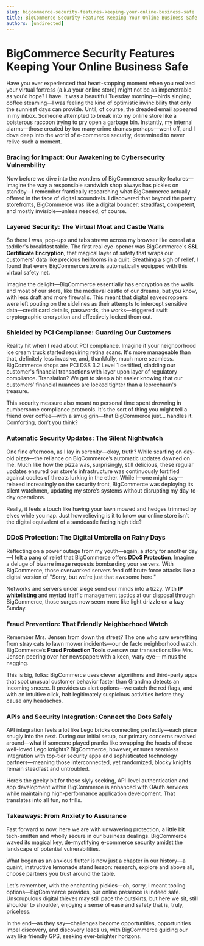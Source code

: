```yaml
---
slug: bigcommerce-security-features-keeping-your-online-business-safe
title: BigCommerce Security Features Keeping Your Online Business Safe
authors: [undirected]
---
```



# BigCommerce Security Features Keeping Your Online Business Safe

Have you ever experienced that heart-stopping moment when you realized your virtual fortress (a.k.a your online store) might not be as impenetrable as you'd hope? I have. It was a beautiful Tuesday morning—birds singing, coffee steaming—I was feeling the kind of optimistic invincibility that only the sunniest days can provide. Until, of course, the dreaded email appeared in my inbox. Someone attempted to break into my online store like a boisterous raccoon trying to pry open a garbage bin. Instantly, my internal alarms—those created by too many crime dramas perhaps—went off, and I dove deep into the world of e-commerce security, determined to never relive such a moment.

### Bracing for Impact: Our Awakening to Cybersecurity Vulnerability

Now before we dive into the wonders of BigCommerce security features—imagine the way a responsible sandwich shop always has pickles on standby—I remember frantically researching what BigCommerce actually offered in the face of digital scoundrels. I discovered that beyond the pretty storefronts, BigCommerce was like a digital bouncer: steadfast, competent, and mostly invisible—unless needed, of course. 

### Layered Security: The Virtual Moat and Castle Walls

So there I was, pop-ups and tabs strewn across my browser like cereal at a toddler's breakfast table. The first real eye-opener was BigCommerce's **SSL Certificate Encryption**, that magical layer of safety that wraps our customers' data like precious heirlooms in a quilt. Breathing a sigh of relief, I found that every BigCommerce store is automatically equipped with this virtual safety net. 

Imagine the delight—BigCommerce essentially has encryption as the walls and moat of our store, like the medieval castle of our dreams, but you know, with less draft and more firewalls. This meant that digital eavesdroppers were left pouting on the sidelines as their attempts to intercept sensitive data—credit card details, passwords, the works—triggered swift cryptographic encryption and effectively locked them out.

### Shielded by PCI Compliance: Guarding Our Customers 

Reality hit when I read about PCI compliance. Imagine if your neighborhood ice cream truck started requiring retina scans. It's more manageable than that, definitely less invasive, and, thankfully, much more seamless. BigCommerce shops are PCI DSS 3.2 Level 1 certified, cladding our customer's financial transactions with layer upon layer of regulatory compliance. Translation? We get to sleep a bit easier knowing that our customers’ financial nuances are locked tighter than a leprechaun's treasure.

This security measure also meant no personal time spent drowning in cumbersome compliance protocols. It's the sort of thing you might tell a friend over coffee—with a smug grin—that BigCommerce just... handles it. Comforting, don’t you think?

### Automatic Security Updates: The Silent Nightwatch

One fine afternoon, as I lay in serenity—okay, truth? While scarfing on day-old pizza—the reliance on BigCommerce’s automatic updates dawned on me. Much like how the pizza was, surprisingly, still delicious, these regular updates ensured our store's infrastructure was continuously fortified against oodles of threats lurking in the ether. While I—one might say—relaxed increasingly on the security front, BigCommerce was deploying its silent watchmen, updating my store’s systems without disrupting my day-to-day operations.

Really, it feels a touch like having your lawn mowed and hedges trimmed by elves while you nap. Just how relieving is it to know our online store isn’t the digital equivalent of a sandcastle facing high tide?

### DDoS Protection: The Digital Umbrella on Rainy Days

Reflecting on a power outage from my youth—again, a story for another day—I felt a pang of relief that BigCommerce offers **DDoS Protection**. Imagine a deluge of bizarre image requests bombarding your servers. With BigCommerce, those overworked servers fend off brute force attacks like a digital version of "Sorry, but we're just that awesome here."

Networks and servers under siege send our minds into a tizzy. With **IP whitelisting** and myriad traffic management tactics at our disposal through BigCommerce, those surges now seem more like light drizzle on a lazy Sunday. 

### Fraud Prevention: That Friendly Neighborhood Watch

Remember Mrs. Jensen from down the street? The one who saw everything from stray cats to lawn mower incidents—our de facto neighborhood watch. BigCommerce’s **Fraud Protection Tools** oversaw our transactions like Mrs. Jensen peering over her newspaper: with a keen, wary eye— minus the nagging. 

This is big, folks: BigCommerce uses clever algorithms and third-party apps that spot unusual customer behavior faster than Grandma detects an incoming sneeze. It provides us alert options—we catch the red flags, and with an intuitive click, halt legitimately suspicious activities before they cause any headaches.

### APIs and Security Integration: Connect the Dots Safely

API integration feels a lot like Lego bricks connecting perfectly—each piece snugly into the next. During our initial setup, our primary concerns revolved around—what if someone played pranks like swapping the heads of those well-loved Lego knights? BigCommerce, however, ensures seamless integration with top-tier security apps and sophisticated technology partners—meaning those interconnected, yet randomized, blocky knights remain steadfast and untroubled.

Here’s the geeky bit for those slyly seeking, API-level authentication and app development within BigCommerce is enhanced with OAuth services while maintaining high-performance application development. That translates into all fun, no frills.

### Takeaways: From Anxiety to Assurance

Fast forward to now, here we are with unwavering protection, a little bit tech-smitten and wholly secure in our business dealings. BigCommerce waved its magical key, de-mystifying e-commerce security amidst the landscape of potential vulnerabilities.

What began as an anxious flutter is now just a chapter in our history—a quaint, instructive lemonade stand lesson: research, explore and above all, choose partners you trust around the table.

Let's remember, with the enchanting pickles—oh, sorry, I meant tooling options—BigCommerce provides, our online presence is indeed safe. Unscrupulous digital thieves may still pace the outskirts, but here we sit, still shoulder to shoulder, enjoying a sense of ease and safety that is, truly, priceless.

In the end—as they say—challenges become opportunities, opportunities impel discovery, and discovery leads us, with BigCommerce guiding our way like friendly GPS, seeking ever-brighter horizons.